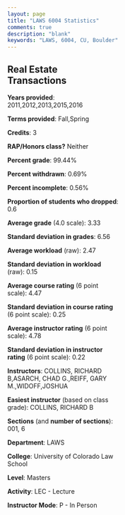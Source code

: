 ```yaml
---
layout: page
title: "LAWS 6004 Statistics"
comments: true
description: "blank"
keywords: "LAWS, 6004, CU, Boulder"
--- 
```

<head>
<script src="https://ajax.googleapis.com/ajax/libs/jquery/2.1.3/jquery.min.js"></script>
<script src="https://dl.dropboxusercontent.com/s/pc42nxpaw1ea4o9/highcharts.js?dl=0"></script>
<!-- <script src="../assets/js/highcharts.js"></script> -->
<style type="text/css">@font-face {
	font-family: "Bebas Neue";
	src: url(https://www.filehosting.org/file/details/544349/BebasNeue%20Regular.otf) format("opentype");
	}
	h1.Bebas { 
		font-family: "Bebas Neue", Verdana, Tahoma;
	}
</style>
</head>
<body>
	<div id="container" style="float: right; width: 45%; height: 88%; margin-left: 2.5%; margin-right: 2.5%;"></div>
	<script language="JavaScript">
		$(document).ready(function() {
		var chart = {type: 'column'};
		var title = {text: 'Grade Distribution'};
		var xAxis = {categories: ['A','B','C','D','F'],crosshair: true};
		var yAxis = {min: 0,title: {text: 'Percentage'}};
		var tooltip = {headerFormat: '<center><b><span style="font-size:20px">{point.key}</span></b></center>',
		               pointFormat: '<td style="padding:0"><b>{point.y:.1f}%</b></td>',
		               footerFormat: '</table>',shared: true,useHTML: true};
		var plotOptions = {column: {pointPadding: 0.0,borderWidth: 0}};  
		var credits = {enabled: false};var series= [{name: 'Percent',data: [36.97,56.36,6.67,0.0,0.0,]}];
		var json = {};
		json.chart = chart;
		json.title = title;
		json.tooltip = tooltip;
		json.xAxis = xAxis;
		json.yAxis = yAxis;  
		json.series = series;
		json.plotOptions = plotOptions;  
		json.credits = credits;
		$('#container').highcharts(json);
	});
	</script>
</body>
			   
## Real Estate Transactions

**Years provided**: 2011,2012,2013,2015,2016

**Terms provided**: Fall,Spring

**Credits**: 3

**RAP/Honors class?** Neither

**Percent grade**: 99.44%

**Percent withdrawn**: 0.69%

**Percent incomplete**: 0.56%

**Proportion of students who dropped**: 0.6

**Average grade** (4.0 scale): 3.33

**Standard deviation in grades**: 6.56

**Average workload** (raw): 2.47

**Standard deviation in workload** (raw): 0.15

**Average course rating** (6 point scale): 4.47

**Standard deviation in course rating** (6 point scale): 0.25

**Average instructor rating** (6 point scale): 4.78

**Standard deviation in instructor rating** (6 point scale): 0.22

**Instructors**: COLLINS, RICHARD B,ASARCH, CHAD G.,REIFF, GARY M.,WIDOFF,JOSHUA

**Easiest instructor** (based on class grade): COLLINS, RICHARD B

**Sections** (and **number of sections**): 001, 6

**Department**: LAWS

**College**: University of Colorado Law School

**Level**: Masters

**Activity**: LEC - Lecture

**Instructor Mode**: P  - In Person